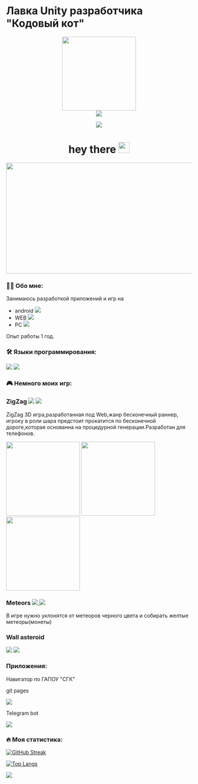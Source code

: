 # Лавка Unity разработчика "Кодовый кот"

<div ="header" align = "center">
    <img src = "https://media.giphy.com/media/XdV0ptvZx1N6y9Wu6a/giphy.gif?cid=790b7611kxga0ree44gwymaogd2bk7xkqnfr1elt83sxuifb&ep=v1_stickers_search&rid=giphy.gif&ct=s" width = "200">
    </amg>
</div>

<div id = "header" align ="center">
     <a href = "https://t.me/TheCodeCat">
        <img src = "https://img.shields.io/badge/telegram-white?logo=telegram&logoColor=blue&logoSize=30"></amg>
    </a>
    
  <img src = "https://komarev.com/ghpvc/?username=TheCodCat&style=flat-square"></amg>
<h1>
  hey there
  <img src="https://media.giphy.com/media/hvRJCLFzcasrR4ia7z/giphy.gif" width="30px"/>
</h1>
</div>

<div align="center">
  <img src="https://media.giphy.com/media/dWesBcTLavkZuG35MI/giphy.gif" width="600" height="300"/>
</div>

### :man_technologist: Обо мне:
Занимаюсь разработкой приложений и игр на
  * android ![](https://img.icons8.com/?size=15&id=P2AnGyiJxMpp&format=png&color=000000)
  * WEB ![](https://img.icons8.com/?size=15&id=uiRbRCzBslGS&format=png&color=000000)
  * PC ![](https://img.icons8.com/?size=15&id=omld7q4iT5H1&format=png&color=000000)

 Опыт работы 1 год.
  ### :hammer_and_wrench: Языки программирования:
  ![](https://img.icons8.com/?size=30&id=40669&format=png&color=000000)
  ![](https://img.icons8.com/?size=30&id=39848&format=png&color=000000)

### 🎮 Немного моих игр:

<div id = "Game">
<h3> ZigZag
    <img src = "https://img.icons8.com/?size=15&id=FgyP7vkcljMa&format=png&color=000000"></amg>
    <a href = "https://thecodcat.github.io/WEBGiperZ">
        <img src ="https://img.shields.io/badge/ZigZag-red?style=flat"></img>
    </a>
</h3>
<p>
    ZigZag 3D игра,разработанная под Web,жанр бесконечный раннер, игроку в роли шара предстоит прокатится по бесконечной дороге,которая основанна на процедурной генерации.Разработан для телефонов.  
    </p>
    <img src = "https://i.postimg.cc/dQjsfJ1W/Image-Sequence-005-0000.png" height = "200"></img>
    <img src = "https://i.postimg.cc/7PKv7hby/Image-Sequence-006-0074.png" height = "200"></img>
    <img src = "https://i.postimg.cc/4xdm4GKh/Image-Sequence-006-0180.png" height = "200"></img>
</p>
<h3> Meteors
     <a href = "https://thecodcat.github.io/WEBMeteors">
        <img src ="https://img.shields.io/badge/Meteors-yellow?style=flat"></img>
    </a>
    <img src = "https://img.icons8.com/?size=15&id=11894&format=png&color=000000"></amg>
</h3>
<p>
    В игре нужно уклонятся от метеоров черного цвета и собирать желтые метеоры(монеты)
</p>
<h3>
    Wall asteroid
</h3>
<img src = "https://img.icons8.com/?size=15&id=MP4mk-h7lyZW&format=png&color=000000"></amg>    
<a href = "https://thecodcat.github.io/WEBKazual/">
    <img src ="https://img.shields.io/badge/Wall asteroid-yellow?style=flat">
    </img>
</a>
</div>

### Приложения:
Навигатор по ГАПОУ "СГК"
<div>
    <p>git pages</p>
    <a href = "https://thecodcat.github.io/WEBNav/">
        <img src = "https://img.shields.io/badge/Navigation-blue?style=flat&logo=github&logoColor=white"></amg>
    </a>
    <p>Telegram bot</p>
    <a href ="https://t.me/SGKNavigation_bot">
        <img src = "https://img.shields.io/badge/NavigationBot-blue?style=flat&logo=telegram&logoColor=white"></img>
    </a>
</div>

### :fire: Моя статистика:
[![GitHub Streak](http://github-readme-streak-stats.herokuapp.com?user=TheCodCat&theme=dark&background=000000)](https://git.io/streak-stats)

[![Top Langs](https://github-readme-stats.vercel.app/api/top-langs/?username=TheCodCat&layout=compact&theme=vision-friendly-dark)](https://github.com/anuraghazra/github-readme-stats)

![](https://i.postimg.cc/pTg4L4fH/hospital-hello.gif)
